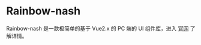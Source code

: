 # Rainbow-nash

Rainbow-nash 是一款极简单的基于 Vue2.x 的 PC 端的 UI 组件库，进入 [官网](https://bravf.github.io/rainbow-docs/pages/start.html) 了解详情。